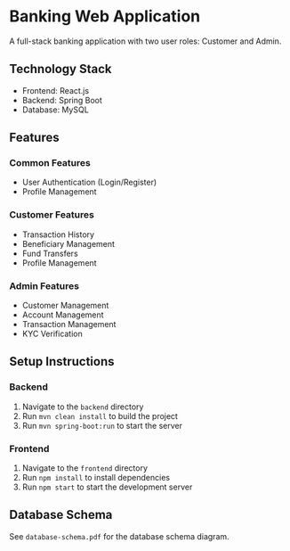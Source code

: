 # Banking Web Application

A full-stack banking application with two user roles: Customer and Admin.

## Technology Stack
- Frontend: React.js
- Backend: Spring Boot
- Database: MySQL

## Features
### Common Features
- User Authentication (Login/Register)
- Profile Management

### Customer Features
- Transaction History
- Beneficiary Management
- Fund Transfers
- Profile Management

### Admin Features
- Customer Management
- Account Management
- Transaction Management
- KYC Verification

## Setup Instructions
### Backend
1. Navigate to the `backend` directory
2. Run `mvn clean install` to build the project
3. Run `mvn spring-boot:run` to start the server

### Frontend
1. Navigate to the `frontend` directory
2. Run `npm install` to install dependencies
3. Run `npm start` to start the development server

## Database Schema
See `database-schema.pdf` for the database schema diagram. 